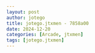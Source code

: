 ```yaml
---
layout: post
author: jotego
title: jotego.jtxmen - 7858a00
date: 2024-12-20
categories: [Arcade, jtxmen]
tags: [jotego.jtxmen]
---
```


